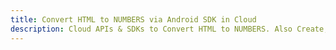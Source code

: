 ---title: Convert HTML to NUMBERS via Android SDK in Clouddescription: Cloud APIs & SDKs to Convert HTML to NUMBERS. Also Create, Edit & Render Microsoft Word & OpenOffice documents in the Cloud.---